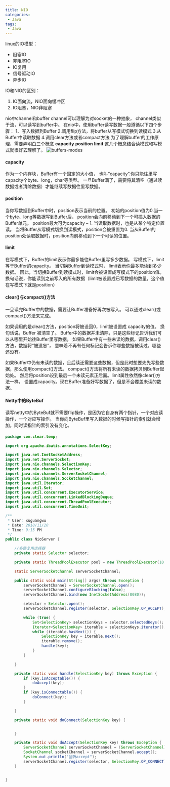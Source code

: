 ```yaml
---
title: NIO
categories:
 - Java
tags: 
 - Java
---
```


linux的IO模型：
* 阻塞IO
* 非阻塞IO
* IO复用
* 信号驱动IO
* 异步IO

IO和NIO的区别：
1. IO面向流，NIO面向缓冲区
2. IO阻塞，NIO非阻塞

nio中channel和buffer 
channel可以理解为对socket的一种抽象， channel类似于流，可以读写到buffer中。
在nio中，使用buffer读写数据一般遵循以下四个步骤：
	1、写入数据到Buffer
	2.调用flip方法，将buffer从写模式切换到读模式
	3.从Buffer中读取数据
	4.调用clear方法或者compact方法
为了理解buffer的工作原理，需要弄明白三个概念
**capacity**
**position**
**limit**
这几个概念结合读模式和写模式就很好去理解了。
![buffers-modes](https://github.com/xuguangwu/blog/blob/master/_posts/images/buffers-modes.png?raw=true)

#### capacity

作为一个内存块，Buffer有一个固定的大小值，
也叫“capacity”.你只能往里写capacity个byte、long，char等类型。
一旦Buffer满了，需要将其清空（通过读数据或者清除数据）才能继续写数据往里写数据。

#### position

当你写数据到Buffer中时，position表示当前的位置。
初始的position值为0.当一个byte、long等数据写到Buffer后， 
position会向前移动到下一个可插入数据的Buffer单元。
position最大可为capacity – 1.
当读取数据时，也是从某个特定位置读。
当将Buffer从写模式切换到读模式，position会被重置为0. 
当从Buffer的position处读取数据时，position向前移动到下一个可读的位置。

#### limit

在写模式下，Buffer的limit表示你最多能往Buffer里写多少数据。
写模式下，limit等于Buffer的capacity。
当切换Buffer到读模式时， limit表示你最多能读到多少数据。
因此，当切换Buffer到读模式时，limit会被设置成写模式下的position值。
换句话说，你能读到之前写入的所有数据（limit被设置成已写数据的数量，这个值在写模式下就是position）

#### clear()与compact()方法

一旦读完Buffer中的数据，需要让Buffer准备好再次被写入。
可以通过clear()或compact()方法来完成。

如果调用的是clear()方法，position将被设回0，limit被设置成 capacity的值。
换句话说，Buffer 被清空了。
Buffer中的数据并未清除，只是这些标记告诉我们可以从哪里开始往Buffer里写数据。
如果Buffer中有一些未读的数据，调用clear()方法，数据将“被遗忘”，
意味着不再有任何标记会告诉你哪些数据被读过，哪些还没有。

如果Buffer中仍有未读的数据，且后续还需要这些数据，但是此时想要先先写些数据，那么使用compact()方法。
compact()方法将所有未读的数据拷贝到Buffer起始处。
然后将position设到最后一个未读元素正后面。limit属性依然像clear()方法一样，
设置成capacity。现在Buffer准备好写数据了，但是不会覆盖未读的数据。

#### Netty中的ByteBuf

读写netty中的ByteBuf就不需要flip操作，是因为它自身有两个指针，一个对应读操作，一个对应写操作。
当你向ByteBuf里写入数据的时候写指针的索引就会增加，同时读指针的索引没有变化。

#### 

````java
package com.clear.temp;

import org.apache.ibatis.annotations.SelectKey;

import java.net.InetSocketAddress;
import java.net.ServerSocket;
import java.nio.channels.SelectionKey;
import java.nio.channels.Selector;
import java.nio.channels.ServerSocketChannel;
import java.nio.channels.SocketChannel;
import java.util.Iterator;
import java.util.Set;
import java.util.concurrent.ExecutorService;
import java.util.concurrent.LinkedBlockingDeque;
import java.util.concurrent.ThreadPoolExecutor;
import java.util.concurrent.TimeUnit;

/**
 * User: xuguangwu
 * Date: 2018/11/20
 * Time: 9:15 PM
 */
public class NioServer {

    //多路复用选择器
    private static Selector selector;

    private static ThreadPoolExecutor pool = new ThreadPoolExecutor(10, 10, 10, TimeUnit.SECONDS, new LinkedBlockingDeque<>(10));

    static ServerSocketChannel serverSocketChannel;

    public static void main(String[] args) throws Exception {
        serverSocketChannel = ServerSocketChannel.open();
        serverSocketChannel.configureBlocking(false);
        serverSocketChannel.bind(new InetSocketAddress(8080));

        selector = Selector.open();
        serverSocketChannel.register(selector, SelectionKey.OP_ACCEPT);

        while (true) {
            Set<SelectionKey> selectionKeys = selector.selectedKeys();
            Iterator<SelectionKey> iterable = selectionKeys.iterator();
            while (iterable.hasNext()) {
                SelectionKey key = iterable.next();
                iterable.remove();
                handle(key);
            }
        }

    }

    private static void handle(SelectionKey key) throws Exception {
        if (key.isAcceptable()) {
            doAccept(key);
        }
        if (key.isConnectable()) {
            doConnect(key);
        }

    }

    private static void doConnect(SelectionKey key) {


    }

    private static void doAccept(SelectionKey key) throws Exception {
        ServerSocketChannel serverSocketChannel = (ServerSocketChannel) key.channel();
        SocketChannel socketChannel = serverSocketChannel.accept();
        System.out.println("监听accept");
        serverSocketChannel.register(selector, SelectionKey.OP_CONNECT);
    }


}

````